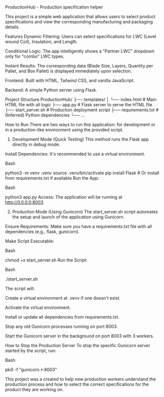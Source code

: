 ProductionHub - Production specification helper

This project is a simple web application that allows users to select product specifications and view the corresponding manufacturing and packaging details.

Features
Dynamic Filtering: Users can select specifications for LWC (Level wound Coil), Insulation, and Length.

Conditional Logic: The app intelligently shows a "Partner LWC" dropdown only for "combo" LWC types.

Instant Results: The corresponding data (Blade Size, Layers, Quantity per Pallet, and Box Pallet) is displayed immediately upon selection.

Frontend: Built with HTML, Tailwind CSS, and vanilla JavaScript.

Backend: A simple Python server using Flask.

Project Structure
ProductionHub/
├── templates/
│   └── index.html      # Main HTML file with all logic
├── app.py              # Flask server to serve the HTML file
├── start_server.sh     # Production deployment script
├── requirements.txt    # (Inferred) Python dependencies
└── ...

How to Run
There are two ways to run this application: for development or in a production-like environment using the provided script.

1. Development Mode (Quick Testing)
This method runs the Flask app directly in debug mode.

Install Dependencies: It's recommended to use a virtual environment.

Bash

python3 -m venv .venv
source .venv/bin/activate
pip install Flask # Or install from requirements.txt if available
Run the App:

Bash

python3 app.py
Access: The application will be running at http://0.0.0.0:8003.

2. Production Mode (Using Gunicorn)
The start_server.sh script automates the setup and launch of the application using Gunicorn.

Ensure Requirements: Make sure you have a requirements.txt file with all dependencies (e.g., flask, gunicorn).

Make Script Executable:

Bash

chmod +x start_server.sh
Run the Script:

Bash

./start_server.sh

The script will:

Create a virtual environment at .venv if one doesn't exist.

Activate the virtual environment.

Install or update all dependencies from requirements.txt.

Stop any old Gunicorn processes running on port 8003.

Start the Gunicorn server in the background on port 8003 with 3 workers.

How to Stop the Production Server
To stop the specific Gunicorn server started by the script, run:

Bash

pkill -f "gunicorn.*:8003"

This project was a created to help new production workers understand the production process and how to select the correct specifications for the product they are working on.